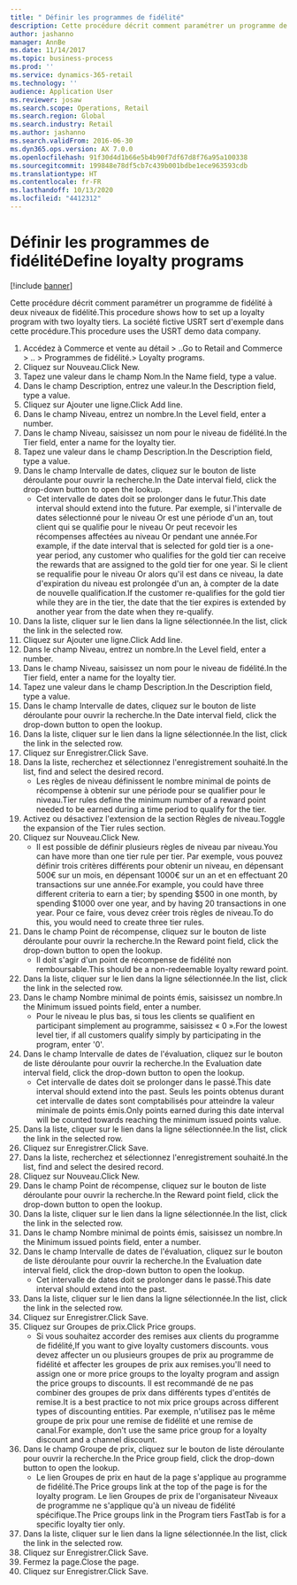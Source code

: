 ```yaml
---
title: " Définir les programmes de fidélité"
description: Cette procédure décrit comment paramétrer un programme de fidélité à deux niveaux de fidélité.
author: jashanno
manager: AnnBe
ms.date: 11/14/2017
ms.topic: business-process
ms.prod: ''
ms.service: dynamics-365-retail
ms.technology: ''
audience: Application User
ms.reviewer: josaw
ms.search.scope: Operations, Retail
ms.search.region: Global
ms.search.industry: Retail
ms.author: jashanno
ms.search.validFrom: 2016-06-30
ms.dyn365.ops.version: AX 7.0.0
ms.openlocfilehash: 91f30d4d1b66e5b4b90f7df67d8f76a95a100338
ms.sourcegitcommit: 199848e78df5cb7c439b001bdbe1ece963593cdb
ms.translationtype: HT
ms.contentlocale: fr-FR
ms.lasthandoff: 10/13/2020
ms.locfileid: "4412312"
---
```

# <a name="define-loyalty-programs"></a><span data-ttu-id="32f5b-103"> Définir les programmes de fidélité</span><span class="sxs-lookup"><span data-stu-id="32f5b-103">Define loyalty programs</span></span>

[!include [banner](../includes/banner.md)]

<span data-ttu-id="32f5b-104">Cette procédure décrit comment paramétrer un programme de fidélité à deux niveaux de fidélité.</span><span class="sxs-lookup"><span data-stu-id="32f5b-104">This procedure shows how to set up a loyalty program with two loyalty tiers.</span></span> <span data-ttu-id="32f5b-105">La société fictive USRT sert d'exemple dans cette procédure.</span><span class="sxs-lookup"><span data-stu-id="32f5b-105">This procedure uses the USRT demo data company.</span></span>

1. <span data-ttu-id="32f5b-106">Accédez à Commerce et vente au détail > ..</span><span class="sxs-lookup"><span data-stu-id="32f5b-106">Go to Retail and Commerce > ..</span></span> <span data-ttu-id="32f5b-107">> Programmes de fidélité.</span><span class="sxs-lookup"><span data-stu-id="32f5b-107">> Loyalty programs.</span></span>
2. <span data-ttu-id="32f5b-108">Cliquez sur Nouveau.</span><span class="sxs-lookup"><span data-stu-id="32f5b-108">Click New.</span></span>
3. <span data-ttu-id="32f5b-109">Tapez une valeur dans le champ Nom.</span><span class="sxs-lookup"><span data-stu-id="32f5b-109">In the Name field, type a value.</span></span>
4. <span data-ttu-id="32f5b-110">Dans le champ Description, entrez une valeur.</span><span class="sxs-lookup"><span data-stu-id="32f5b-110">In the Description field, type a value.</span></span>
5. <span data-ttu-id="32f5b-111">Cliquez sur Ajouter une ligne.</span><span class="sxs-lookup"><span data-stu-id="32f5b-111">Click Add line.</span></span>
6. <span data-ttu-id="32f5b-112">Dans le champ Niveau, entrez un nombre.</span><span class="sxs-lookup"><span data-stu-id="32f5b-112">In the Level field, enter a number.</span></span>
7. <span data-ttu-id="32f5b-113">Dans le champ Niveau, saisissez un nom pour le niveau de fidélité.</span><span class="sxs-lookup"><span data-stu-id="32f5b-113">In the Tier field, enter a name for the loyalty tier.</span></span>
8. <span data-ttu-id="32f5b-114">Tapez une valeur dans le champ Description.</span><span class="sxs-lookup"><span data-stu-id="32f5b-114">In the Description field, type a value.</span></span>
9. <span data-ttu-id="32f5b-115">Dans le champ Intervalle de dates, cliquez sur le bouton de liste déroulante pour ouvrir la recherche.</span><span class="sxs-lookup"><span data-stu-id="32f5b-115">In the Date interval field, click the drop-down button to open the lookup.</span></span>
    * <span data-ttu-id="32f5b-116">Cet intervalle de dates doit se prolonger dans le futur.</span><span class="sxs-lookup"><span data-stu-id="32f5b-116">This date interval should extend into the future.</span></span> <span data-ttu-id="32f5b-117">Par exemple, si l'intervalle de dates sélectionné pour le niveau Or est une période d'un an, tout client qui se qualifie pour le niveau Or peut recevoir les récompenses affectées au niveau Or pendant une année.</span><span class="sxs-lookup"><span data-stu-id="32f5b-117">For example, if the date interval that is selected for gold tier is a one-year period, any customer who qualifies for the gold tier can receive the rewards that are assigned to the gold tier for one year.</span></span> <span data-ttu-id="32f5b-118">Si le client se requalifie pour le niveau Or alors qu'il est dans ce niveau, la date d'expiration du niveau est prolongée d'un an, à compter de la date de nouvelle qualification.</span><span class="sxs-lookup"><span data-stu-id="32f5b-118">If the customer re-qualifies for the gold tier while they are in the tier, the date that the tier expires is extended by another year from the date when they re-qualify.</span></span>  
10. <span data-ttu-id="32f5b-119">Dans la liste, cliquer sur le lien dans la ligne sélectionnée.</span><span class="sxs-lookup"><span data-stu-id="32f5b-119">In the list, click the link in the selected row.</span></span>
11. <span data-ttu-id="32f5b-120">Cliquez sur Ajouter une ligne.</span><span class="sxs-lookup"><span data-stu-id="32f5b-120">Click Add line.</span></span>
12. <span data-ttu-id="32f5b-121">Dans le champ Niveau, entrez un nombre.</span><span class="sxs-lookup"><span data-stu-id="32f5b-121">In the Level field, enter a number.</span></span>
13. <span data-ttu-id="32f5b-122">Dans le champ Niveau, saisissez un nom pour le niveau de fidélité.</span><span class="sxs-lookup"><span data-stu-id="32f5b-122">In the Tier field, enter a name for the loyalty tier.</span></span>
14. <span data-ttu-id="32f5b-123">Tapez une valeur dans le champ Description.</span><span class="sxs-lookup"><span data-stu-id="32f5b-123">In the Description field, type a value.</span></span>
15. <span data-ttu-id="32f5b-124">Dans le champ Intervalle de dates, cliquez sur le bouton de liste déroulante pour ouvrir la recherche.</span><span class="sxs-lookup"><span data-stu-id="32f5b-124">In the Date interval field, click the drop-down button to open the lookup.</span></span>
16. <span data-ttu-id="32f5b-125">Dans la liste, cliquer sur le lien dans la ligne sélectionnée.</span><span class="sxs-lookup"><span data-stu-id="32f5b-125">In the list, click the link in the selected row.</span></span>
17. <span data-ttu-id="32f5b-126">Cliquez sur Enregistrer.</span><span class="sxs-lookup"><span data-stu-id="32f5b-126">Click Save.</span></span>
18. <span data-ttu-id="32f5b-127">Dans la liste, recherchez et sélectionnez l'enregistrement souhaité.</span><span class="sxs-lookup"><span data-stu-id="32f5b-127">In the list, find and select the desired record.</span></span>
    * <span data-ttu-id="32f5b-128">Les règles de niveau définissent le nombre minimal de points de récompense à obtenir sur une période pour se qualifier pour le niveau.</span><span class="sxs-lookup"><span data-stu-id="32f5b-128">Tier rules define the minimum number of a reward point needed to be earned during a time period to qualify for the tier.</span></span>  
19. <span data-ttu-id="32f5b-129">Activez ou désactivez l'extension de la section Règles de niveau.</span><span class="sxs-lookup"><span data-stu-id="32f5b-129">Toggle the expansion of the Tier rules section.</span></span>
20. <span data-ttu-id="32f5b-130">Cliquez sur Nouveau.</span><span class="sxs-lookup"><span data-stu-id="32f5b-130">Click New.</span></span>
    * <span data-ttu-id="32f5b-131">Il est possible de définir plusieurs règles de niveau par niveau.</span><span class="sxs-lookup"><span data-stu-id="32f5b-131">You can have more than one tier rule per tier.</span></span> <span data-ttu-id="32f5b-132">Par exemple, vous pouvez définir trois critères différents pour obtenir un niveau, en dépensant 500€ sur un mois, en dépensant 1000€ sur un an et en effectuant 20 transactions sur une année.</span><span class="sxs-lookup"><span data-stu-id="32f5b-132">For example, you could have three different criteria to earn a tier; by spending $500 in one month, by spending $1000 over one year, and by having 20 transactions in one year.</span></span> <span data-ttu-id="32f5b-133">Pour ce faire, vous devez créer trois règles de niveau.</span><span class="sxs-lookup"><span data-stu-id="32f5b-133">To do this, you would need to create three tier rules.</span></span>  
21. <span data-ttu-id="32f5b-134">Dans le champ Point de récompense, cliquez sur le bouton de liste déroulante pour ouvrir la recherche.</span><span class="sxs-lookup"><span data-stu-id="32f5b-134">In the Reward point field, click the drop-down button to open the lookup.</span></span>
    * <span data-ttu-id="32f5b-135">Il doit s'agir d'un point de récompense de fidélité non remboursable.</span><span class="sxs-lookup"><span data-stu-id="32f5b-135">This should be a non-redeemable loyalty reward point.</span></span>  
22. <span data-ttu-id="32f5b-136">Dans la liste, cliquer sur le lien dans la ligne sélectionnée.</span><span class="sxs-lookup"><span data-stu-id="32f5b-136">In the list, click the link in the selected row.</span></span>
23. <span data-ttu-id="32f5b-137">Dans le champ Nombre minimal de points émis, saisissez un nombre.</span><span class="sxs-lookup"><span data-stu-id="32f5b-137">In the Minimum issued points field, enter a number.</span></span>
    * <span data-ttu-id="32f5b-138">Pour le niveau le plus bas, si tous les clients se qualifient en participant simplement au programme, saisissez « 0 ».</span><span class="sxs-lookup"><span data-stu-id="32f5b-138">For the lowest level tier, if all customers qualify simply by participating in the program, enter '0'.</span></span>  
24. <span data-ttu-id="32f5b-139">Dans le champ Intervalle de dates de l'évaluation, cliquez sur le bouton de liste déroulante pour ouvrir la recherche.</span><span class="sxs-lookup"><span data-stu-id="32f5b-139">In the Evaluation date interval field, click the drop-down button to open the lookup.</span></span>
    * <span data-ttu-id="32f5b-140">Cet intervalle de dates doit se prolonger dans le passé.</span><span class="sxs-lookup"><span data-stu-id="32f5b-140">This date interval should extend into the past.</span></span> <span data-ttu-id="32f5b-141">Seuls les points obtenus durant cet intervalle de dates sont comptabilisés pour atteindre la valeur minimale de points émis.</span><span class="sxs-lookup"><span data-stu-id="32f5b-141">Only points earned during this date interval will be counted towards reaching the minimum issued points value.</span></span>  
25. <span data-ttu-id="32f5b-142">Dans la liste, cliquer sur le lien dans la ligne sélectionnée.</span><span class="sxs-lookup"><span data-stu-id="32f5b-142">In the list, click the link in the selected row.</span></span>
26. <span data-ttu-id="32f5b-143">Cliquez sur Enregistrer.</span><span class="sxs-lookup"><span data-stu-id="32f5b-143">Click Save.</span></span>
27. <span data-ttu-id="32f5b-144">Dans la liste, recherchez et sélectionnez l'enregistrement souhaité.</span><span class="sxs-lookup"><span data-stu-id="32f5b-144">In the list, find and select the desired record.</span></span>
28. <span data-ttu-id="32f5b-145">Cliquez sur Nouveau.</span><span class="sxs-lookup"><span data-stu-id="32f5b-145">Click New.</span></span>
29. <span data-ttu-id="32f5b-146">Dans le champ Point de récompense, cliquez sur le bouton de liste déroulante pour ouvrir la recherche.</span><span class="sxs-lookup"><span data-stu-id="32f5b-146">In the Reward point field, click the drop-down button to open the lookup.</span></span>
30. <span data-ttu-id="32f5b-147">Dans la liste, cliquer sur le lien dans la ligne sélectionnée.</span><span class="sxs-lookup"><span data-stu-id="32f5b-147">In the list, click the link in the selected row.</span></span>
31. <span data-ttu-id="32f5b-148">Dans le champ Nombre minimal de points émis, saisissez un nombre.</span><span class="sxs-lookup"><span data-stu-id="32f5b-148">In the Minimum issued points field, enter a number.</span></span>
32. <span data-ttu-id="32f5b-149">Dans le champ Intervalle de dates de l'évaluation, cliquez sur le bouton de liste déroulante pour ouvrir la recherche.</span><span class="sxs-lookup"><span data-stu-id="32f5b-149">In the Evaluation date interval field, click the drop-down button to open the lookup.</span></span>
    * <span data-ttu-id="32f5b-150">Cet intervalle de dates doit se prolonger dans le passé.</span><span class="sxs-lookup"><span data-stu-id="32f5b-150">This date interval should extend into the past.</span></span>  
33. <span data-ttu-id="32f5b-151">Dans la liste, cliquer sur le lien dans la ligne sélectionnée.</span><span class="sxs-lookup"><span data-stu-id="32f5b-151">In the list, click the link in the selected row.</span></span>
34. <span data-ttu-id="32f5b-152">Cliquez sur Enregistrer.</span><span class="sxs-lookup"><span data-stu-id="32f5b-152">Click Save.</span></span>
35. <span data-ttu-id="32f5b-153">Cliquez sur Groupes de prix.</span><span class="sxs-lookup"><span data-stu-id="32f5b-153">Click Price groups.</span></span>
    * <span data-ttu-id="32f5b-154">Si vous souhaitez accorder des remises aux clients du programme de fidélité,</span><span class="sxs-lookup"><span data-stu-id="32f5b-154">If you want to give loyalty customers discounts.</span></span> <span data-ttu-id="32f5b-155">vous devez affecter un ou plusieurs groupes de prix au programme de fidélité et affecter les groupes de prix aux remises.</span><span class="sxs-lookup"><span data-stu-id="32f5b-155">you'll need to assign one or more price groups to the loyalty program and assign the price groups to discounts.</span></span> <span data-ttu-id="32f5b-156">Il est recommandé de ne pas combiner des groupes de prix dans différents types d'entités de remise.</span><span class="sxs-lookup"><span data-stu-id="32f5b-156">It is a best practice to not mix price groups across different types of discounting entities.</span></span>  <span data-ttu-id="32f5b-157">Par exemple, n'utilisez pas le même groupe de prix pour une remise de fidélité et une remise de canal.</span><span class="sxs-lookup"><span data-stu-id="32f5b-157">For example, don't use the same price group for a loyalty discount and a channel discount.</span></span>  
36. <span data-ttu-id="32f5b-158">Dans le champ Groupe de prix, cliquez sur le bouton de liste déroulante pour ouvrir la recherche.</span><span class="sxs-lookup"><span data-stu-id="32f5b-158">In the Price group field, click the drop-down button to open the lookup.</span></span>
    * <span data-ttu-id="32f5b-159">Le lien Groupes de prix en haut de la page s'applique au programme de fidélité.</span><span class="sxs-lookup"><span data-stu-id="32f5b-159">The Price groups link at the top of the page is for the loyalty program.</span></span> <span data-ttu-id="32f5b-160">Le lien Groupes de prix de l'organisateur Niveaux de programme ne s'applique qu'à un niveau de fidélité spécifique.</span><span class="sxs-lookup"><span data-stu-id="32f5b-160">The Price groups link in the Program tiers FastTab is for a specific loyalty tier only.</span></span>  
37. <span data-ttu-id="32f5b-161">Dans la liste, cliquer sur le lien dans la ligne sélectionnée.</span><span class="sxs-lookup"><span data-stu-id="32f5b-161">In the list, click the link in the selected row.</span></span>
38. <span data-ttu-id="32f5b-162">Cliquez sur Enregistrer.</span><span class="sxs-lookup"><span data-stu-id="32f5b-162">Click Save.</span></span>
39. <span data-ttu-id="32f5b-163">Fermez la page.</span><span class="sxs-lookup"><span data-stu-id="32f5b-163">Close the page.</span></span>
40. <span data-ttu-id="32f5b-164">Cliquez sur Enregistrer.</span><span class="sxs-lookup"><span data-stu-id="32f5b-164">Click Save.</span></span>

